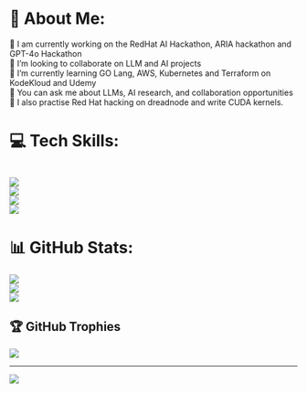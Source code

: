 # 💫 About Me:
🔭 I am currently working on the RedHat AI Hackathon, ARIA hackathon and GPT-4o Hackathon <br>👯 I’m looking to collaborate on LLM and AI projects<br>🌱 I’m currently learning GO Lang, AWS, Kubernetes and Terraform on KodeKloud and Udemy<br>💬 You can ask me about LLMs, AI research, and collaboration opportunities<br> 📢 I also practise Red Hat hacking on dreadnode and write CUDA kernels. <br>


# 💻 Tech Skills:
<br/>
<div >
    <!-- Row 1: -->
    <img src="https://skillicons.dev/icons?i=bash,linux,gcp,aws,kubernetes,docker" />
    <br>
    <!-- Row 2: -->
    <img src="https://skillicons.dev/icons?i=gitlab,github,githubactions,jenkins,prometheus,grafana" />
    <br>
    <!-- Row 3: -->
    <img src="https://skillicons.dev/icons?i=django,flask,fastapi,mysql,postgres,mongodb" />
    <br>
    <!-- Row 4: -->
    <img src="https://skillicons.dev/icons?i=c,cpp,python,golang,tensorflow,pytorch" />
    <br>
</div>
 
# 📊 GitHub Stats:
![](https://github-readme-stats.vercel.app/api?username=pathfindermilan&theme=dark&hide_border=false&include_all_commits=true&count_private=false)<br/>
![](https://github-readme-streak-stats.herokuapp.com/?user=pathfindermilan&theme=dark&hide_border=false)<br/>
![](https://github-readme-stats.vercel.app/api/top-langs/?username=pathfindermilan&theme=dark&hide_border=false&include_all_commits=true&count_private=false&layout=compact)

## 🏆 GitHub Trophies
![](https://github-profile-trophy.vercel.app/?username=pathfindermilan&theme=radical&no-frame=false&no-bg=false&margin-w=4)

---
[![](https://visitcount.itsvg.in/api?id=Ghostfreak-077&icon=2&color=8)](https://visitcount.itsvg.in)

<!-- Proudly created with GPRM ( https://gprm.itsvg.in ) -->

